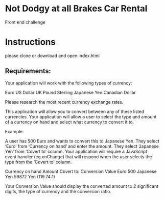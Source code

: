 # Not Dodgy at all Brakes Car Rental

Front end challenge

# Instructions
please clone or download and open index.html

## Requirements:

Your application will work with the following types of currency:

Euro
US Dollar
UK Pound Sterling
Japanese Yen
Canadian Dollar

Please research the most recent currency exchange rates.

This application will allow you to convert between any of these listed currencies. Your application will allow a user to select the type and amount of a currency on hand and select what currency to convert it to.

Example:

A user has 500 Euro and wants to convert this to Japanese Yen. They select ‘Euro’ from ‘Currency on hand’ and enter the amount. They select ‘Japanese Yen’ from ‘Covert to’ column. Your application will require a JavaScript event handler (eg onChange) that will respond when the user selects the type from the ‘Covert to’ column.

Currency on hand	Amount	Covert to:	Conversion Value
Euro	500	Japanese Yen	59872 Yen (119.74:1)

Your Conversion Value should display the converted amount to 2 significant digits, the type of currency and the conversion ratio.

